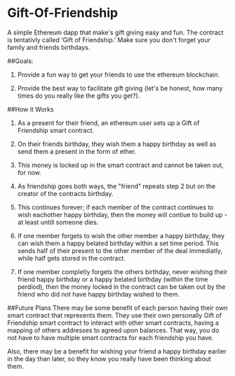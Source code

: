 # Gift-Of-Friendship
A simple Ethereum dapp that make's gift giving easy and fun. The contract is tentativly called ‘Gift of Friendship.’ Make sure you don't forget your family and friends birthdays.

##Goals: 
1. Provide a fun way to get your friends to use the ethereum blockchain.

2. Provide the best way to facilitate gift giving (let's be honest, how many times do you really like the gifts you get?).


##How it Works
1. As a present for their friend, an ethereum user sets up a Gift of Friendship smart contract.

2. On their friends birthday, they wish them a happy birthday as well as send them a present in the form of ether.

3. This money is locked up in the smart contract and cannot be taken out, for now. 

4. As friendship goes both ways, the "friend" repeats step 2 but on the creator of the contracts birthday.

5. This continues forever; if each member of the contract continues to wish eachother happy birthday, then the money will contiue to build up - at least untill someone dies.

6. If one member forgets to wish the other member a happy birthday, they can wish them a happy belated birthday within a set time period. This sends half of their present to the other member of the deal immediatly, while half gets stored in the contract. 

7. If one member completly forgets the others birthday, never wishing their friend happy birthday or a happy belated birthday (within the time perdiod), then the money locked in the contract can be taken out by the friend who did not have happy birthday wished to them.

##Future Plans
There may be some benefit of each person having their own smart contract that represents them. They use their own personally Gift of Friendship smart contract to interact with other smart contracts, having a mapping of others addresses to agreed upon balances. That way, you do not have to have multiple smart contracts for each friendship you have.

Also, there may be a benefit for wishing your friend a happy birthday earlier in the day than later, so they know you really have been thinking about them. 

